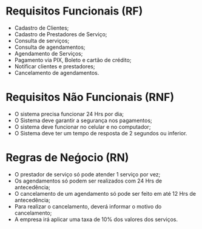 # Requisitos Funcionais (RF)
- Cadastro de Clientes;
- Cadastro de Prestadores de Serviço;
- Consulta de serviços;
- Consulta de agendamentos;
- Agendamento de Serviços;
- Pagamento via PIX, Boleto e cartão de crédito;
- Notificar clientes e prestadores;
- Cancelamento de agendamentos.

# Requisitos Não Funcionais (RNF)
- O sistema precisa funcionar 24 Hrs por dia;
- O Sistema deve garantir a segurança nos pagamentos;
- O sistema deve funcionar no celular e no computador;
- O Sistema deve ter um tempo de resposta de 2 segundos ou inferior.

# Regras de Neǵocio (RN)
- O prestador de serviço só pode atender 1 serviço por vez;
- Os agendamentos só podem ser realizados com 24 Hrs de antecedência;
- O cancelamento de um agendamento só pode ser feito em até 12 Hrs de antecedência;
- Para realizar o cancelamento, deverá informar o motivo do cancelamento;
- A empresa irá aplicar uma taxa de 10% dos valores dos serviços.


